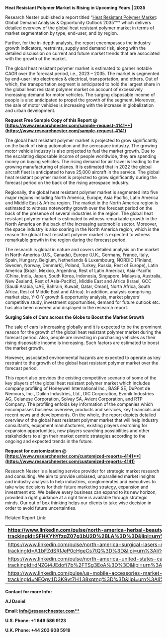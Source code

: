 ﻿**Heat Resistant Polymer Market is Rising in Upcoming Years | 2035**

Research Nester published a report titled “[Heat Resistant Polymer Market](https://www.researchnester.com/reports/heat-resistant-polymer-market/4141): Global Demand Analysis & Opportunity Outlook 2035”** which delivers detailed overview of the global heat resistant polymer market in terms of market segmentation by type, end-user, and by region. 

Further, for the in-depth analysis, the report encompasses the industry growth indicators, restraints, supply and demand risk, along with the detailed discussion on current and future market trends that are associated with the growth of the market.

The global heat resistant polymer market is estimated to garner notable CAGR over the forecast period, i.e., 2023 – 2035. The market is segmented by end-user into electronics & electrical, transportation, and others. Out of which, the transportation segment is anticipated to hold the largest share in the global heat resistant polymer market on account of excessively increasing demand for motor vehicles. The surging disposable income of people is also anticipated to propel the growth of the segment. Moreover, the sale of motor vehicles is increasing with the increase in globalization and urban development. 

**Request Free Sample Copy of this Report @ [https://www.researchnester.com/sample-request-4141**](https://www.researchnester.com/sample-request-4141)**

The global heat resistant polymer market is projected to grow significantly on the back of rising automation and the aerospace industry. The growing motor vehicle industry is also projected to fuel the market growth. Due to the escalating disposable income of people worldwide, they are spending money on buying vehicles. The rising demand for air travel is leading to the growing manufacturing of planes. It is estimated that in 2022 the global aircraft fleet is anticipated to have 25,000 aircraft in the service. The global heat resistant polymer market is projected to grow significantly during the forecast period on the back of the rising aerospace industry. 

Regionally, the global heat resistant polymer market is segmented into five major regions including North America, Europe, Asia Pacific, Latin America and Middle East & Africa region. The market in the North America region is estimated to witness noteworthy growth over the forecast period on the back of the presence of several industries in the region. The global heat resistant polymer market is estimated to witness remarkable growth in the North America on the back of the increasing automobile sector. Moreover, the space industry is also soaring in the North America region, which is the reason the global heat resistant polymer market is expected to witness remarkable growth in the region during the forecast period.

The research is global in nature and covers detailed analysis on the market in North America (U.S., Canada), Europe (U.K., Germany, France, Italy, Spain, Hungary, Belgium, Netherlands & Luxembourg, NORDIC [Finland, Sweden, Norway, Denmark], Poland, Turkey, Russia, Rest of Europe), Latin America (Brazil, Mexico, Argentina, Rest of Latin America), Asia-Pacific (China, India, Japan, South Korea, Indonesia, Singapore, Malaysia, Australia, New Zealand, Rest of Asia-Pacific), Middle East and Africa (Israel, GCC [Saudi Arabia, UAE, Bahrain, Kuwait, Qatar, Oman], North Africa, South Africa, Rest of Middle East and Africa). In addition, analysis comprising market size, Y-O-Y growth & opportunity analysis, market players’ competitive study, investment opportunities, demand for future outlook etc. has also been covered and displayed in the research report.

**Surging Sale of Cars across the Globe to Boost the Market Growth** 

The sale of cars is increasing globally and it is expected to be the prominent reason for the growth of the global heat resistant polymer market during the forecast period. Also, people are investing in purchasing vehicles as their rising disposable income is increasing. Such factors are estimated to boost the market growth. 

However, associated environmental hazards are expected to operate as key restraint to the growth of the global heat resistant polymer market over the forecast period.

This report also provides the existing competitive scenario of some of the key players of the global heat resistant polymer market which includes company profiling of Honeywell International Inc., BASF SE, DuPont de Nemours, Inc., Daikin Industries, Ltd., DIC Corporation, Evonik Industries AG, Celanese Corporation, Solvay SA, Avient Corporation, and RTP Company. The profiling enfolds key information of the companies which encompasses business overview, products and services, key financials and recent news and developments. On the whole, the report depicts detailed overview of the global heat resistant polymer market that will help industry consultants, equipment manufacturers, existing players searching for expansion opportunities, new players searching possibilities and other stakeholders to align their market centric strategies according to the ongoing and expected trends in the future.      

**Request for customization @ [https://www.researchnester.com/customized-reports-4141**](https://www.researchnester.com/customized-reports-4141)**

Research Nester is a leading service provider for strategic market research and consulting. We aim to provide unbiased, unparalleled market insights and industry analysis to help industries, conglomerates and executives to take wise decisions for their future marketing strategy, expansion and investment etc. We believe every business can expand to its new horizon, provided a right guidance at a right time is available through strategic minds. Our out of box thinking helps our clients to take wise decision in order to avoid future uncertainties.

Related Report Link:

|https://www.linkedin.com/pulse/north-america-herbal-beauty-products-market-size-future-dlhjf?trackingId=SFHKYhYfzqZ07q1bU2D%2BLA%3D%3D&lipi=urn%3Ali%3Apage%3Ad\_flagship3\_company\_admin%3BNLjDL4NwTImgpdSTn8dCbw%3D%3D|
| :- |
|https://www.linkedin.com/pulse/north-america-surgical-lasers-market-size-exploring-share-wd8if?trackingId=A1bFZdSRfJeP0cHgeCs7tQ%3D%3D&lipi=urn%3Ali%3Apage%3Ad\_flagship3\_company\_admin%3BNLjDL4NwTImgpdSTn8dCbw%3D%3D|
|https://www.linkedin.com/pulse/north-america-united-states-canada-liposuction-surgery-0qsxf?trackingId=dNZGi4JEdofi7b%2FTSg3EoA%3D%3D&lipi=urn%3Ali%3Apage%3Ad\_flagship3\_company\_admin%3BZ6Roog36RhSD9EFXXlzXIg%3D%3D|
|https://www.linkedin.com/pulse/us-mobile-accessories-market-size-share-growth-emerging-bp4kf?trackingId=NEQgv1D3K9vt7H138xptng%3D%3D&lipi=urn%3Ali%3Apage%3Ad\_flagship3\_company\_admin%3BZ6Roog36RhSD9EFXXlzXIg%3D%3D|

**Contact for more Info:**

**AJ Daniel**

**Email: [info@researchnester.com**](mailto:info@researchnester.com)**

**U.S. Phone: +1 646 586 9123** 

**U.K. Phone: +44 203 608 5919**
